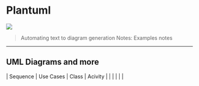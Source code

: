 # Plantuml
![](https://plantuml.com/logo3.png)
> Automating text to diagram generation
Notes: Examples notes

---

## UML Diagrams and more

| Sequence    | Use Cases | Class      | Acivity       |
| [][seq]     | [][uc]    | [][class]  | [][activity]  |

[seq]: https://s.plantuml.com/imgw/img-2694ca9a35b51a04d49c3be64163a530.webp
[uc]: https://s.plantuml.com/imgw/img-c6a75c503d93f32b1d206853222c0ec8.webp
[class]: https://s.plantuml.com/imgw/img-f15b2374240c54a96993f94f8a76ed41.webp
[activity]: https://s.plantuml.com/imgw/img-de92784b574768a895512e4c0ab6d6fa.webp
